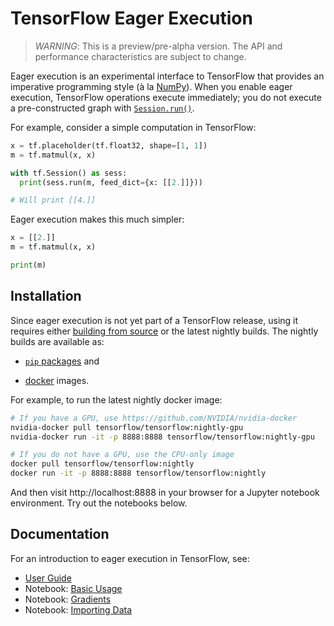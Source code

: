 # TensorFlow Eager Execution

> *WARNING*: This is a preview/pre-alpha version. The API and performance
> characteristics are subject to change.


Eager execution is an experimental interface to TensorFlow that provides an
imperative programming style (à la [NumPy](http://www.numpy.org)). When you
enable eager execution, TensorFlow operations execute immediately; you do not
execute a pre-constructed graph with
[`Session.run()`](https://www.tensorflow.org/api_docs/python/tf/Session).

For example, consider a simple computation in TensorFlow:

```python
x = tf.placeholder(tf.float32, shape=[1, 1])
m = tf.matmul(x, x)

with tf.Session() as sess:
  print(sess.run(m, feed_dict={x: [[2.]]}))

# Will print [[4.]]
```

Eager execution makes this much simpler:

```python
x = [[2.]]
m = tf.matmul(x, x)

print(m)
```

## Installation

Since eager execution is not yet part of a TensorFlow release, using it requires
either [building from source](https://www.tensorflow.org/install/install_sources)
or the latest nightly builds. The nightly builds are available as:

- [`pip` packages](https://github.com/tensorflow/tensorflow/blob/master/README.md#installation) and

- [docker](https://hub.docker.com/r/tensorflow/tensorflow/) images.

For example, to run the latest nightly docker image:

```sh
# If you have a GPU, use https://github.com/NVIDIA/nvidia-docker
nvidia-docker pull tensorflow/tensorflow:nightly-gpu
nvidia-docker run -it -p 8888:8888 tensorflow/tensorflow:nightly-gpu

# If you do not have a GPU, use the CPU-only image
docker pull tensorflow/tensorflow:nightly
docker run -it -p 8888:8888 tensorflow/tensorflow:nightly
```

And then visit http://localhost:8888 in your browser for a Jupyter notebook
environment. Try out the notebooks below.

## Documentation

For an introduction to eager execution in TensorFlow, see:

- [User Guide](python/g3doc/guide.md)
- Notebook: [Basic Usage](python/examples/notebooks/1_basics.ipynb)
- Notebook: [Gradients](python/examples/notebooks/2_gradients.ipynb)
- Notebook: [Importing Data](python/examples/notebooks/3_datasets.ipynb)
